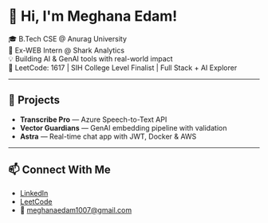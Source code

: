  # 👋 Hi, I'm Meghana Edam!         
            
🎓 B.Tech CSE @ Anurag University                                 
🧠 Ex-WEB Intern @ Shark Analytics                          
💡 Building AI & GenAI tools with real-world impact                          
🎯 LeetCode: 1617 | SIH College Level Finalist | Full Stack + AI Explorer                    
       
---  
 
## 🚀 Projects   
- **Transcribe Pro** — Azure Speech-to-Text API  
- **Vector Guardians** — GenAI embedding pipeline with validation  
- **Astra** — Real-time chat app with JWT, Docker & AWS 

---

## 📫 Connect With Me
- [LinkedIn](https://linkedin.com/in/meghana-edam-849b11300)  
- [LeetCode](https://leetcode.com/Meghsedam/)  
- 📧 meghanaedam1007@gmail.com
